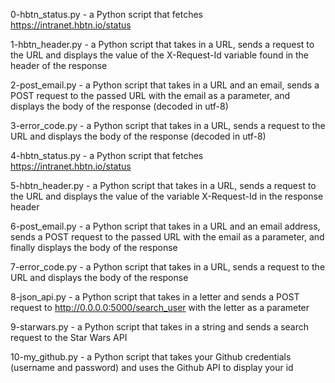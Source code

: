 0-hbtn_status.py - a Python script that fetches https://intranet.hbtn.io/status

1-hbtn_header.py - a Python script that takes in a URL, sends a request to the URL and displays the value of the X-Request-Id variable found in the header of the response

2-post_email.py - a Python script that takes in a URL and an email, sends a POST request to the passed URL with the email as a parameter, and displays the body of the response (decoded in utf-8)

3-error_code.py - a Python script that takes in a URL, sends a request to the URL and displays the body of the response (decoded in utf-8)

4-hbtn_status.py - a Python script that fetches https://intranet.hbtn.io/status

5-hbtn_header.py - a Python script that takes in a URL, sends a request to the URL and displays the value of the variable X-Request-Id in the response header

6-post_email.py - a Python script that takes in a URL and an email address, sends a POST request to the passed URL with the email as a parameter, and finally displays the body of the response

7-error_code.py - a Python script that takes in a URL, sends a request to the URL and displays the body of the response

8-json_api.py - a Python script that takes in a letter and sends a POST request to http://0.0.0.0:5000/search_user with the letter as a parameter

9-starwars.py - a Python script that takes in a string and sends a search request to the Star Wars API

10-my_github.py - a Python script that takes your Github credentials (username and password) and uses the Github API to display your id
